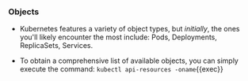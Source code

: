 
### Objects

* Kubernetes features a variety of object types, but *initially*, the ones you'll likely encounter the most include: Pods, Deployments, ReplicaSets, Services. 

* To obtain a comprehensive list of available objects, you can simply execute the command: `kubectl api-resources -oname`{{exec}}



